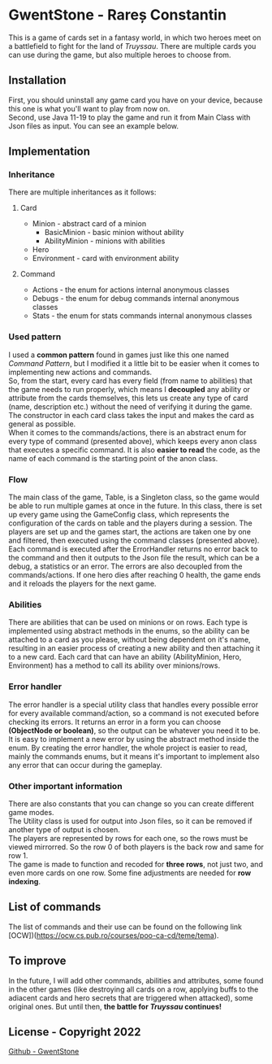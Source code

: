 # GwentStone - Rareș Constantin 

This is a game of cards set in a fantasy world, in which two heroes meet on a battlefield to fight for the land of *Truyssau*. There are multiple cards you can use during the game, but also multiple heroes to choose from.

## Installation

First, you should uninstall any game card you have on your device, because this one is what you'll want to play from now on.\
Second, use Java 11-19 to play the game and run it from Main Class with Json files as input. You can see an example below.

## Implementation
### Inheritance

There are multiple inheritances as it follows:
1. Card 
	* Minion - abstract card of a minion
		* BasicMinion - basic minion without ability
		* AbilityMinion - minions with abilities
	* Hero
	* Environment - card with environment ability

2. Command
	* Actions - the enum for actions internal anonymous classes
	* Debugs - the enum for debug commands internal anonymous classes
	* Stats - the enum for stats commands internal anonymous classes

### Used pattern
I used a **common pattern** found in games just like this one named *Command Pattern*, but I modified it a little bit to be easier when it comes to implementing new actions and commands.\
So, from the start, every card has every field (from name to abilities) that the game needs to run properly, which means I **decoupled** any ability or attribute from the cards themselves, this lets us create any type of card (name, description etc.) without the need of verifying it during the game. The constructor in each card class takes the input and makes the card as general as possible.\
When it comes to the commands/actions, there is an abstract enum for every type of command (presented above), which keeps every anon class that executes a specific command. It is also **easier to read** the code, as the name of each command is the starting point of the anon class.

### Flow

The main class of the game, Table, is a Singleton class, so the game would be able to run multiple games at once in the future. In this class, there is set up every game using the GameConfig class, which represents the configuration of the cards on table and the players during a session. The players are set up and the games start, the actions are taken one by one and filtered, then executed using the command classes (presented above). Each command is executed after the ErrorHandler returns no error back to the command and then it outputs to the Json file the result, which can be a debug, a statistics or an error. The errors are also decoupled from the commands/actions. If one hero dies after reaching 0 health, the game ends and it reloads the players for the next game.

### Abilities

There are abilities that can be used on minions or on rows. Each type is implemented using abstract methods in the enums, so the ability can be attached to a card as you please, without being dependent on it's name, resulting in an easier process of creating a new ability and then attaching it to a new card. Each card that can have an ability (AbilityMinion, Hero, Environment) has a method to call its ability over minions/rows.

### Error handler

The error handler is a special utility class that handles every possible error for every available command/action, so a command is not executed before checking its errors. It returns an error in a form you can choose **(ObjectNode or boolean)**, so the output can be whatever you need it to be. It is easy to implement a new error by using the abstract method inside the enum. By creating the error handler, the whole project is easier to read, mainly the commands enums, but it means it's important to implement also any error that can occur during the gameplay.

### Other important information

There are also constants that you can change so you can create different game modes.\
The Utility class is used for output into Json files, so it can be removed if another type of output is chosen.\
The players are represented by rows for each one, so the rows must be viewed mirrorred. So the row 0 of both players is the back row and same for row 1.\
The game is made to function and recoded for **three rows**, not just two, and even more cards on one row. Some fine adjustments are needed for **row indexing**.

## List of commands

The list of commands and their use can be found on the following link [OCW])(https://ocw.cs.pub.ro/courses/poo-ca-cd/teme/tema).

## To improve

In the future, I will add other commands, abilities and attributes, some found in the other games (like destroying all cards on a row, applying buffs to the adiacent cards and hero secrets that are triggered when attacked), some original ones. But until then, **the battle for *Truyssau* continues!**

## License - Copyright 2022

[Github - GwentStone](https://github.com/RaresCon/OOP_Tema1)